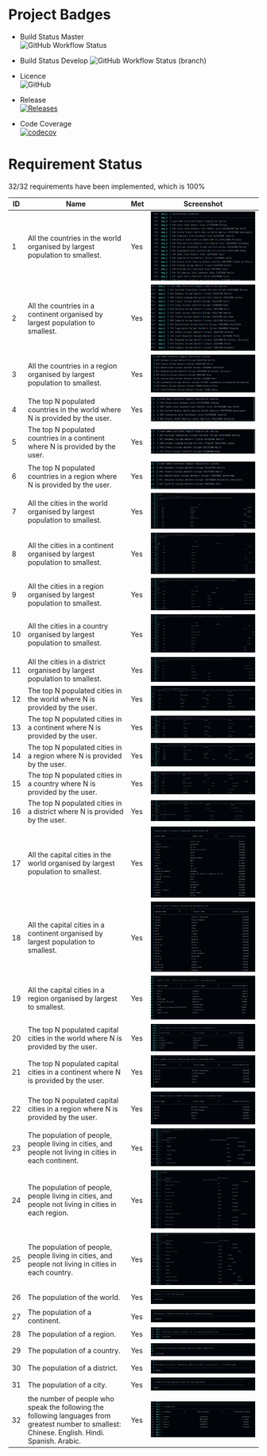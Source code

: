 # Project Badges
* Build Status Master   
![GitHub Workflow Status](https://img.shields.io/github/workflow/status/Dren2112/SEM-Assessment/A%20workflow%20for%20my%20Hello%20World%20App?label=Build%20Master)

* Build Status Develop 
![GitHub Workflow Status (branch)](https://img.shields.io/github/workflow/status/Dren2112/SEM-Assessment/A%20workflow%20for%20my%20Hello%20World%20App/develop?label=Build%20Develop)

* Licence   
![GitHub](https://img.shields.io/github/license/Dren2112/SEM-Assessment)

* Release   
[![Releases](https://img.shields.io/github/release/Dren2112/SEM-Assessment)](https://github.com/Dren2112/SEM-Assessment/releases)

* Code Coverage   
[![codecov](https://codecov.io/gh/d-vermeulen/SEM-Assessment/branch/master/graph/badge.svg?token=TE1NEMD4U5)](https://codecov.io/gh/d-vermeulen/SEM-Assessment)


# Requirement Status
32/32 requirements have been implemented, which is 100%


| ID  | Name | Met | Screenshot |
|-----|------|-----|------------|
| 1 | All the countries in the world organised by largest population to smallest. | Yes | ![](Images/img1.png) |  
| 2 | All the countries in a continent organised by largest population to smallest. | Yes | ![](Images/img2.png) |  
| 3 | All the countries in a region organised by largest population to smallest. | Yes | ![](Images/img3.png) |  
| 4 | The top N populated countries in the world where N is provided by the user. | Yes | ![](Images/img4.png) |  
| 5 | The top N populated countries in a continent where N is provided by the user. | Yes | ![](Images/img30.png) |  
| 6 | The top N populated countries in a region where N is provided by the user. | Yes | ![](Images/img31.png) |  
| 7 | All the cities in the world organised by largest population to smallest. | Yes | ![](Images/img11.png) |  
| 8 | All the cities in a continent organised by largest population to smallest. | Yes | ![](Images/img13.png) |  
| 9 | All the cities in a region organised by largest population to smallest. | Yes | ![](Images/img15.png) |  
| 10 | All the cities in a country organised by largest population to smallest. | Yes | ![](Images/img16.png) |  
| 11 | All the cities in a district organised by largest population to smallest. | Yes | ![](Images/img18.png) |  
| 12 | The top N populated cities in the world where N is provided by the user. | Yes | ![](Images/img12.png) |  
| 13 | The top N populated cities in a continent where N is provided by the user. | Yes | ![](Images/img14.png) |  
| 14 | The top N populated cities in a region where N is provided by the user. | Yes | ![](Images/img32.png) |  
| 15 | The top N populated cities in a country where N is provided by the user. | Yes | ![](Images/img17.png) |  
| 16 | The top N populated cities in a district where N is provided by the user. | Yes | ![](Images/img19.png) |  
| 17 | All the capital cities in the world organised by largest population to smallest. | Yes | ![](Images/img5.png) |  
| 18 | All the capital cities in a continent organised by largest population to smallest. | Yes | ![](Images/img6.png) |  
| 19 | All the capital cities in a region organised by largest to smallest. | Yes | ![](Images/img7.png) |  
| 20 | The top N populated capital cities in the world where N is provided by the user. | Yes | ![](Images/img8.png) |  
| 21 | The top N populated capital cities in a continent where N is provided by the user. | Yes | ![](Images/img9.png) |  
| 22 | The top N populated capital cities in a region where N is provided by the user. | Yes | ![](Images/img10.png) |  
| 23 | The population of people, people living in cities, and people not living in cities in each continent. | Yes | ![](Images/img20.png) |  
| 24 | The population of people, people living in cities, and people not living in cities in each region. | Yes | ![](Images/img22.png) |  
| 25 | The population of people, people living in cities, and people not living in cities in each country. | Yes | ![](Images/img21.png) |  
| 26 | The population of the world. | Yes | ![](Images/img24.png) |  
| 27 | The population of a continent. | Yes | ![](Images/img25.png) |  
| 28 | The population of a region. | Yes | ![](Images/img26.png) |  
| 29 | The population of a country. | Yes | ![](Images/img27.png) |  
| 30 | The population of a district. | Yes | ![](Images/img28.png) |  
| 31 | The population of a city. | Yes | ![](Images/img29.png) |  
| 32 | the number of people who speak the following the following languages from greatest number to smallest: Chinese. English. Hindi. Spanish. Arabic. | Yes | ![](Images/img23.png) |  

